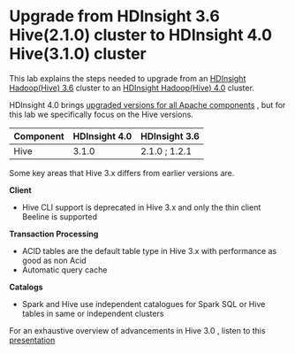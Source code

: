 #  Upgrade from HDInsight 3.6 Hive(2.1.0) cluster to HDInsight 4.0 Hive(3.1.0) cluster 

This lab explains the steps needed to upgrade from an [HDInsight Hadoop(Hive) 3.6](https://docs.microsoft.com/en-us/azure/hdinsight/hdinsight-release-notes-archive) cluster to an [HDInsight Hadoop(Hive) 4.0](https://docs.microsoft.com/en-us/azure/hdinsight/hdinsight-version-release) cluster.

HDInsight 4.0 brings [upgraded versions for all Apache components](https://docs.microsoft.com/en-us/azure/hdinsight/hdinsight-component-versioning) , but for this lab we specifically focus on the Hive versions. 

|Component| HDInsight 4.0 | HDInsight 3.6 |
|--|--|--|
|Hive| 3.1.0 |2.1.0 ; 1.2.1| 

Some key areas that Hive 3.x differs from earlier versions are.

 **Client** 

 - Hive CLI support is deprecated in Hive 3.x and only the thin client
   Beeline is supported

**Transaction Processing** 

 - ACID tables are the default table type in Hive 3.x with performance as good as non Acid
 - Automatic query cache

 **Catalogs** 

 - Spark and Hive use independent catalogues for Spark SQL or Hive
   tables in same or independent clusters

 For an exhaustive overview of advancements in Hive 3.0 , listen to this [presentation](https://www.youtube.com/watch?v=exdDSckutm8) 

<!--stackedit_data:
eyJoaXN0b3J5IjpbLTE2ODQ4NjYzMzAsLTEyNTcyMTUyOTksMT
Y0NTc1NzQ2LDEwMTA1NjUwNzQsLTE4MTI5NTc5NTcsLTc3MzU0
NTU0NCwxNDA0NzU3NzY5LC0yMDk0OTIxODMwLC03ODkzOTg1NC
wtMTk5MzYxMjAxOSw5MTg2NzAxMTIsLTE4NjY1NTYwMjAsLTEw
ODUxODY3MTYsLTIzMzAxMTg2LC0xMzg4Mjg1MTQzXX0=
-->
